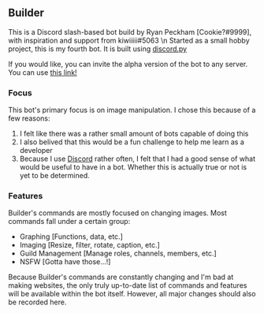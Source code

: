 ## Builder

This is a Discord slash-based bot build by Ryan Peckham [Cookie?#9999], with inspiration and support from kiwiiiii#5063 \n
Started as a small hobby project, this is my fourth bot. It is built using [discord.py](https://discordpy.readthedocs.io/en/stable)

If you would like, you can invite the alpha version of the bot to any server.
You can use [this link!](https://discord.com/api/oauth2/authorize?client_id=963411905018466314&permissions=8&scope=bot%20applications.commands)

### Focus

This bot's primary focus is on image manipulation. I chose this because of a few reasons:
  1. I felt like there was a rather small amount of bots capable of doing this
  2. I also belived that this would be a fun challenge to help me learn as a developer
  3. Because I use [Discord](https://discord.com) rather often, I felt that I had a good sense of what would be useful to have in a bot. Whether this is actually true or not is yet to be determined.

### Features

Builder's commands are mostly focused on changing images. Most commands fall under a certain group:
  - Graphing [Functions, data, etc.]
  - Imaging [Resize, filter, rotate, caption, etc.]
  - Guild Management [Manage roles, channels, members, etc.]
  - NSFW [Gotta have those...!]

Because Builder's commands are constantly changing and I'm bad at making websites, the only truly up-to-date list of commands and features will be available within the bot itself.
However, all major changes should also be recorded here.
